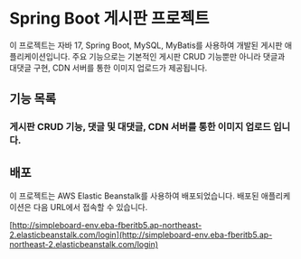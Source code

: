 # Spring Boot 게시판 프로젝트

이 프로젝트는 자바 17, Spring Boot, MySQL, MyBatis를 사용하여 개발된 게시판 애플리케이션입니다. 주요 기능으로는 기본적인 게시판 CRUD 기능뿐만 아니라 댓글과 대댓글 구현, CDN 서버를 통한 이미지 업로드가 제공됩니다.

## 기능 목록

### 게시판 CRUD 기능, 댓글 및 대댓글, CDN 서버를 통한 이미지 업로드 입니다.

## 배포

이 프로젝트는 AWS Elastic Beanstalk를 사용하여 배포되었습니다. 배포된 애플리케이션은 다음 URL에서 접속할 수 있습니다.

[http://simpleboard-env.eba-fberitb5.ap-northeast-2.elasticbeanstalk.com/login](http://simpleboard-env.eba-fberitb5.ap-northeast-2.elasticbeanstalk.com/login)

